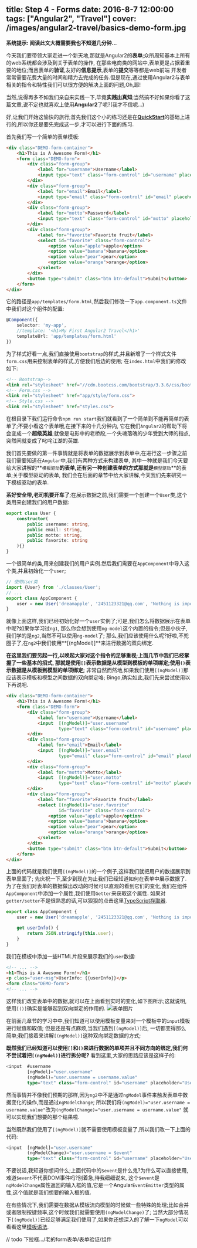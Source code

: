 title: Step 4 - Forms
date: 2016-8-7 12:00:00
tags: ["Angular2", "Travel"]
cover: /images/angular2-travel/basics-demo-form.jpg
---

**系统提示: 阅读此文大概需要我也不知道几分钟...**

今天我们要带领大家走进一个新天地,那就是Angular2的**表单**;众所周知基本上所有的web系统都会涉及到关于表单的操作,
在那些电商类的网站中,表单更是占据着重要的地位;而且表单的**验证**,友好的**信息提示**,表单的**提交**等等都是web前端
开发者常常需要花费大量的时间和精力去完成的任务.但是现在,通过使用Angular2与表单相关的指令和特性我们可以很方便的解决上面的问题,Oh,耶!

当然,说得再多不如我们亲自来实践一下,毕竟**实践出真知**;当然搞不好如果你看了这篇文章,说不定也就喜欢上使用**Angular2**了呢?(我才不信呢...)

好,让我们开始这愉快的旅行;首先我们这个小的练习还是在[**QuickStart**][1]的基础上进行的,所以你还是要先完成这一步,才可以进行下面的练习.

首先我们写一个简单的表单模板:
```html
<div class="DEMO-form-container">
    <h1>This is A Awesome Form!</h1>
    <form class="DEMO-form">
        <div class="form-group">
            <label for="username">Username</label>
            <input type="text" class="form-control" id="username" placeholder="Username">
        </div>
        <div class="form-group">
            <label for="email">Email</label>
            <input type="email" class="form-control" id="email" placeholder="Email">
        </div>
        <div class="form-group">
            <label for="motto">Password</label>
            <input type="text" class="form-control" id="motto" placeholder="Motto">
        </div>
        <div class="form-group">
            <label for="favorite">Favorite fruit</label>
            <select id="favorite" class="form-control">
                <option value="apple">apple</option>
                <option value="banana">banana</option>
                <option value="pear">pear</option>
                <option value="orange">orange</option>
            </select>
        </div>
        <button type="submit" class="btn btn-default">Submit</button>
    </form>
</div>
```
它的路径是`app/templates/form.html`,然后我们修改一下`app.component.ts`文件中我们对这个组件的配置:
```typescript
@Component({
    selector: 'my-app',
    //template: '<h1>My First Angular2 Travel</h1>'
    templateUrl: 'app/templates/form.html'
})
```
为了样式好看一点,我们直接使用`bootstrap`的样式,并且新增了一个样式文件`form.css`用来控制表单的样式,方便我们后边的使用;
在`index.html`中我们的修改如下:
```html
<!-- Bootstrap-->
<link rel="stylesheet" href="//cdn.bootcss.com/bootstrap/3.3.6/css/bootstrap.min.css">
<!-- Form.css -->
<link rel="stylesheet" href="app/style/form.css">
<!-- Style.css -->
<link rel="stylesheet" href="styles.css">
```
在根目录下我们运行命令`npm run start`我们就看到了一个简单到不能再简单的表单了;不要小看这个表单哦,在接下来的十几分钟内,
它在我们`Angular2`的帮助下将会变成一个**超级英雄**;就像是电影中的老桥段,一个失魂落魄的少年受到大师的指点,突然间就变成了叱咤江湖的英雄.

我们首先要做的第一件事情就是将表单的数据展示到表单中,在进行这一步骤之前我们需要知道在`Angular`中,我们有两种方式来构建表单,
其中一种就是我们今天要给大家讲解的**`模板驱动`**的表单,还有另一种创建表单的方式那就是**`模型驱动`**的表单;关于模型驱动的表单,
我们会在后面的章节中给大家讲解,今天我们先来研究一下模板驱动的表单.

**系好安全带,老司机要开车了**;在展示数据之前,我们需要一个创建一个`User`类,这个类用来创建我们的用户数据:
```typescript
export class User {
    constructor(
        public username: string,
        public email: string,
        public motto: string,
        public favorite: string
    ){}
}
```
一个很简单的类,用来创建我们的用户实例.然后我们需要在`AppComponent`中导入这个类,并且初始化一个`user`;
```typescript
// 使用User类
import {User} from './classes/User';
// ...
export class AppComponent {
    user = new User('dreamapple', '2451123321@qq.com', 'Nothing is impossible!', 'apple');
}
```
就像上面这样,我们已经初始化好一个`user`实例了;可是,我们怎么将数据展示在表单中呢?如果你学习过`ng1`,
那么你会想到使用`ng-model`这个内置的指令;但是小伙子,我们学的是`ng2`,当然不可以使用`ng-model`了;
那么,我们应该使用什么呢?好啦,不兜圈子了,在`ng2`中我们使用**[(ngModel)]**来进行数据的双向绑定.

**在这里我们要另起一行,以唤起大家对这个指令的足够重视;**上面几节中我们已经掌握了一些基本的招式,
那就是**使用`[]`表示数据是从模型到模板的单项绑定;使用`()`表示数据是从模板到模型的单项绑定;**
非常自然而然地,如果我们使用`[(ngModel)]`那应该表示模板和模型之间数据的双向绑定咯;
Bingo,确实如此,我们先来尝试使用以下再说吧.
```html
<div class="DEMO-form-container">
    <h1>This is A Awesome Form!</h1>
    <form class="DEMO-form">
        <div class="form-group">
            <label for="username">Username</label>
            <input  [(ngModel)]="user.username"
                    type="text" class="form-control" id="username" placeholder="Username">
        </div>
        <div class="form-group">
            <label for="email">Email</label>
            <input  [(ngModel)]="user.email"
                    type="email" class="form-control" id="email" placeholder="Email">
        </div>
        <div class="form-group">
            <label for="motto">Motto</label>
            <input  [(ngModel)]="user.motto"
                    type="text" class="form-control" id="motto" placeholder="Motto">
        </div>
        <div class="form-group">
            <label for="favorite">Favorite fruit</label>
            <select [(ngModel)]="user.favorite"
                    id="favorite" class="form-control">
                <option value="apple">apple</option>
                <option value="banana">banana</option>
                <option value="pear">pear</option>
                <option value="orange">orange</option>
            </select>
        </div>
        <button type="submit" class="btn btn-default">Submit</button>
    </form>
</div>
```
上面的代码就是我们使用`[(ngModel)]`的一个例子,这样我们就把用户的数据展示到表单里面了;
先庆祝一下,至少到现在为止我们已经知道如何在表单中展示数据了.
为了在我们对表单的数据做出改动的时候可以直观的看到它们的变化,我们在组件`AppComponent`中添加一个属性,我们使用`Getter`来获取这个属性.
如果对`getter/setter`不是很熟悉的话,可以狠狠的点击这里[TypeScript存取器][2].
```typescript
export class AppComponent {
    user = new User('dreamapple', '2451123321@qq.com', 'Nothing is impossible!', 'apple');

    get userInfo() {
        return JSON.stringify(this.user);
    }
}
```
我们在模板中添加一些HTML片段来展示我们的`user`数据:
```html
<!-- ... -->
<h1>This is A Awesome Form!</h1>
<p class="user-msg">UserInfo: {{userInfo}}</p>
<form class="DEMO-form">
<!-- ... -->
```
这样我们改变表单中的数据,就可以在上面看到实时的变化,如下图所示;这就说明,使用`[()]`确实是能够起到双向绑定的作用的.
![表单图片][3]

在前面几章节的学习中中,我们知道可以使用模板变量来对一个模板中的`input`模板进行赋值和取值;
但是还是有点麻烦,当我们遇到`[(ngModel)]`后,
一切都变得那么简单;我们接着来讲解`[(ngModel)]`这种双向绑定数据的方式;

**既然我们已经知道可以使用`[]`和`()`来进行数据的单项并且不同方向的绑定,我们何不尝试着把`[(ngModel)]`进行拆分呢?**
看到这里,大家的思路应该是这样子的:
```typescript
<input  #username
        [ngModel]="user.username"
        (ngModel)="user.username = username.value"
        type="text" class="form-control" id="username" placeholder="Username">
```
然而事情并不像我们预期的那样,因为`ng2`中不是通过`ngModel`事件来触发表单中数据变化的操作,而是通过`ngModelChange`;
所以我们将`(ngModel)="user.username = username.value"`改为`(ngModelChange)="user.username = username.value"`
就可以实现我们想要的那个结果啦.

当然既然我们使用了`[(ngModel)]`就不需要使用模板变量了,所以我们改一下上面的代码:
```typescript
<input  [ngModel]="user.username"
        (ngModelChange)="user.username = $event"
        type="text" class="form-control" id="username" placeholder="Username">
```
不要说话,我知道你想问什么;上面代码中的`$event`是什么鬼?为什么可以直接使用,难道`$event`不代表DOM事件吗?别着急,待我细细说来,
这个`$event`是`ngModelChange`属性返回的输入框的值,它是一个Angular`EventEmitter`类型的属性,这个值就是我们想要的输入框的值.

在有些情况下,我们需要在数据从模板流向模型的时候做一些特殊的处理;比如合并或者限制按键频率,这个时候我们就需要使用`(ngModelChange)`了;
当然大部分情况下`[(ngModel)]`已经足够满足我们使用了,如果你还想深入的了解一下`ngModel`可以看看这里[模板语法][4].

// todo 下拉框.../老的form表单/表单验证/组件








[1]:https://github.com/hacking-with-angular/angular2-travel/tree/quickstart
[2]:http://dreamapple.leanapp.cn/gitbook/typescript/doc/handbook/Classes.html
[3]:/images/angular2-travel/form-demo-1.jpg
[4]:https://angular.cn/docs/ts/latest/guide/template-syntax.html